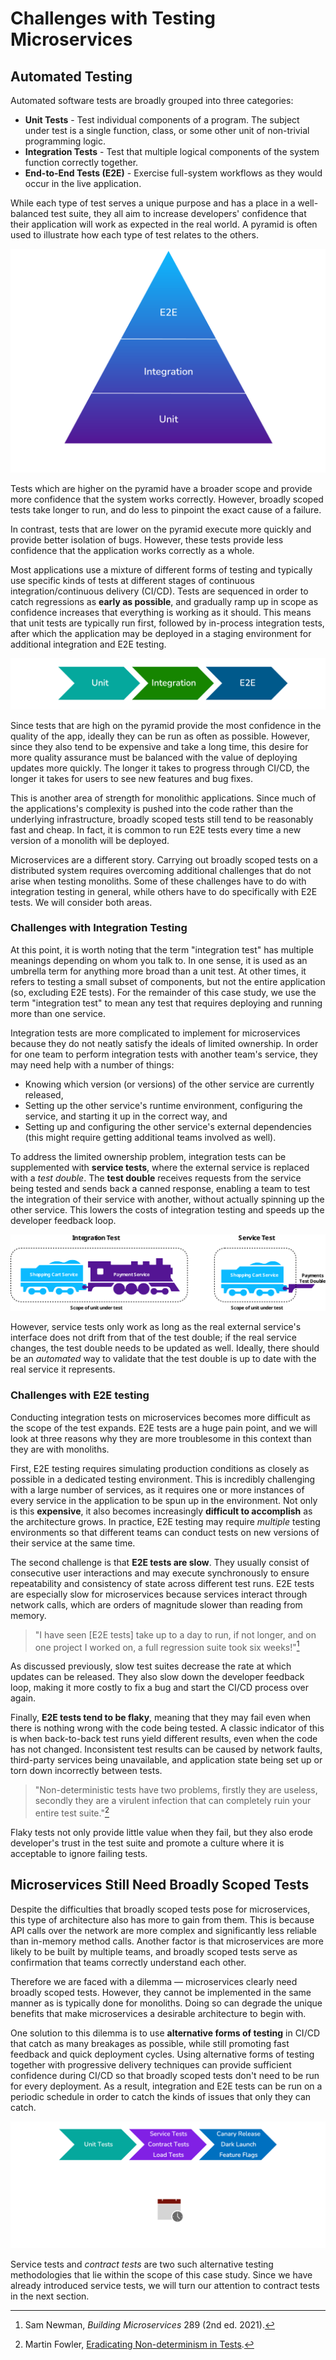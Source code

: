 # Challenges with Testing Microservices

## Automated Testing

Automated software tests are broadly grouped into three categories:

- **Unit Tests** - Test individual components of a program.
  The subject under test is a single function, class, or some other unit of non-trivial programming logic.
- **Integration Tests** - Test that multiple logical components of the system function correctly together.
- **End-to-End Tests (E2E)** - Exercise full-system workflows as they would occur in the live application.

While each type of test serves a unique purpose and has a place in a well-balanced test suite, they all aim to increase developers' confidence that their application will work as expected in the real world.
A pyramid is often used to illustrate how each type of test relates to the others.

![Testing pyramid](../../assets/pyramid.png)

Tests which are higher on the pyramid have a broader scope and provide more confidence that the system works correctly.
However, broadly scoped tests take longer to run, and do less to pinpoint the exact cause of a failure.

In contrast, tests that are lower on the pyramid execute more quickly and provide better isolation of bugs.
However, these tests provide less confidence that the application works correctly as a whole.

Most applications use a mixture of different forms of testing and typically use specific kinds of tests at different stages of continuous integration/continuous delivery (CI/CD).
Tests are sequenced in order to catch regressions as **early as possible**, and gradually ramp up in scope as confidence increases that everything is working as it should.
This means that unit tests are typically run first, followed by in-process integration tests, after which the application may be deployed in a staging environment for additional integration and E2E testing.

![monolith CI/CD](../../assets/monolith_cicd_2.png)

Since tests that are high on the pyramid provide the most confidence in the quality of the app, ideally they can be run as often as possible.
However, since they also tend to be expensive and take a long time, this desire for more quality assurance must be balanced with the value of deploying updates more quickly.
The longer it takes to progress through CI/CD, the longer it takes for users to see new features and bug fixes.

This is another area of strength for monolithic applications.
Since much of the applications's complexity is pushed into the code rather than the underlying infrastructure, broadly scoped tests still tend to be reasonably fast and cheap.
In fact, it is common to run E2E tests every time a new version of a monolith will be deployed.

Microservices are a different story.
Carrying out broadly scoped tests on a distributed system requires overcoming additional challenges that do not arise when testing monoliths.
Some of these challenges have to do with integration testing in general, while others have to do specifically with E2E tests.
We will consider both areas.

### Challenges with Integration Testing

At this point, it is worth noting that the term "integration test" has multiple meanings depending on whom you talk to.
In one sense, it is used as an umbrella term for anything more broad than a unit test.
At other times, it refers to testing a small subset of components, but not the entire application (so, excluding E2E tests).
For the remainder of this case study, we use the term "integration test" to mean any test that requires deploying and running more than one service.

Integration tests are more complicated to implement for microservices because they do not neatly satisfy the ideals of limited ownership. In order for one team to perform integration tests with another team's service, they may need help with a number of things:

- Knowing which version (or versions) of the other service are currently released,
- Setting up the other service's runtime environment, configuring the service, and starting it up in the correct way, and
- Setting up and configuring the other service's external dependencies (this might require getting additional teams involved as well).

To address the limited ownership problem, integration tests can be supplemented with **service tests**, where the external service is replaced with a *test double*.
The **test double** receives requests from the service being tested and sends back a canned response, enabling a team to test the integration of their service with another, without actually spinning up the other service.
This lowers the costs of integration testing and speeds up the developer feedback loop.

![Integration test vs service test](../../assets/trains_1.svg)

However, service tests only work as long as the real external service's interface does not drift from that of the test double; if the real service changes, the test double needs to be updated as well.
Ideally, there should be an *automated* way to validate that the test double is up to date with the real service it represents.

### Challenges with E2E testing

Conducting integration tests on microservices becomes more difficult as the scope of the test expands. E2E tests are a huge pain point, and we will look at three reasons why they are more troublesome in this context than they are with monoliths.

First, E2E testing requires simulating production conditions as closely as possible in a dedicated testing environment.
This is incredibly challenging with a large number of services, as it requires one or more instances of every service in the application to be spun up in the environment.
Not only is this **expensive**, it also becomes increasingly **difficult to accomplish** as the architecture grows.
In practice, E2E testing may require *multiple* testing environments so that different teams can conduct tests on new versions of their service at the same time.

The second challenge is that **E2E tests are slow**.
They usually consist of consecutive user interactions and may execute synchronously to ensure repeatability and consistency of state across different test runs.
E2E tests are especially slow for microservices because services interact through network calls, which are orders of magnitude slower than reading from memory.

> "I have seen \[E2E tests\] take up to a day to run, if not longer, and on one project I worked on, a full regression suite took six weeks!"[^1]

As discussed previously, slow test suites decrease the rate at which updates can be released.
They also slow down the developer feedback loop, making it more costly to fix a bug and start the CI/CD process over again.

Finally, **E2E tests tend to be flaky**, meaning that they may fail even when there is nothing wrong with the code being tested.
A classic indicator of this is when back-to-back test runs yield different results, even when the code has not changed.
Inconsistent test results can be caused by network faults, third-party services being unavailable, and application state being set up or torn down incorrectly between tests.

> "Non-deterministic tests have two problems, firstly they are useless, secondly they are a virulent infection that can completely ruin your entire test suite."[^2]

Flaky tests not only provide little value when they fail, but they also erode developer's trust in the test suite and promote a culture where it is acceptable to ignore failing tests.

## Microservices Still Need Broadly Scoped Tests

Despite the difficulties that broadly scoped tests pose for microservices, this type of architecture also has more to gain from them.
This is because API calls over the network are more complex and significantly less reliable than in-memory method calls.
Another factor is that microservices are more likely to be built by multiple teams, and broadly scoped tests serve as confirmation that teams correctly understand each other.

Therefore we are faced with a dilemma — microservices clearly need broadly scoped tests.
However, they cannot be implemented in the same manner as is typically done for monoliths.
Doing so can degrade the unique benefits that make microservices a desirable architecture to begin with.

One solution to this dilemma is to use **alternative forms of testing** in CI/CD that catch as many breakages as possible, while still promoting fast feedback and quick deployment cycles.
Using alternative forms of testing together with progressive delivery techniques can provide sufficient confidence during CI/CD so that broadly scoped tests don't need to be run for every deployment.
As a result, integration and E2E tests can be run on a periodic schedule in order to catch the kinds of issues that only they can catch.

![microservices CI/CD](../../assets/microservices_cicd_3.png)

Service tests and *contract tests* are two such alternative testing methodologies that lie within the scope of this case study. Since we have already introduced service tests, we will turn our attention to contract tests in the next section.

[^1]: Sam Newman, *Building Microservices* 289 (2nd ed. 2021).
[^2]: Martin Fowler, [Eradicating Non-determinism in Tests](https://martinfowler.com/articles/nonDeterminism.html).
